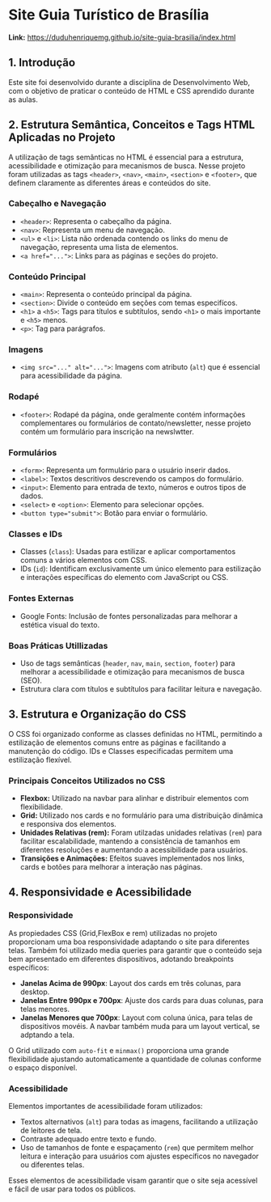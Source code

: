 # Site Guia Turístico de Brasília

**Link:** https://duduhenriquemg.github.io/site-guia-brasilia/index.html

## 1. Introdução

Este site foi desenvolvido durante a disciplina de Desenvolvimento Web, com o objetivo de praticar o conteúdo de HTML e CSS aprendido durante as aulas.  

## 2. Estrutura Semântica, Conceitos e Tags HTML Aplicadas no Projeto

A utilização de tags semânticas no HTML é essencial para a estrutura, acessibilidade e otimização para mecanismos de busca. Nesse projeto foram utilizadas as tags `<header>`, `<nav>`, `<main>`, `<section>` e `<footer>`, que definem claramente as diferentes áreas e conteúdos do site.

### Cabeçalho e Navegação
- `<header>`: Representa o cabeçalho da página.
- `<nav>`: Representa um menu de navegação.
- `<ul>` e `<li>`: Lista não ordenada contendo os links do menu de navegação, representa uma lista de elementos.
- `<a href="...">`: Links para as páginas e seções do projeto.

### Conteúdo Principal
- `<main>`: Representa o conteúdo principal da página.
- `<section>`: Divide o conteúdo em seções com temas especifícos.
- `<h1>` a `<h5>`: Tags para títulos e subtítulos, sendo `<h1>` o mais importante e `<h5>` menos.
- `<p>`: Tag para parágrafos.

### Imagens
- `<img src="..." alt="...">`: Imagens com atributo (`alt`) que é essencial para acessibilidade da página.

### Rodapé
- `<footer>`: Rodapé da página, onde geralmente contém informações complementares ou formulários de contato/newsletter, nesse projeto contém um formulário para inscrição na newslwtter.

### Formulários
- `<form>`: Representa um formulário para o usuário inserir dados.
- `<label>`: Textos descritivos descrevendo os campos do formulário.
- `<input>`: Elemento para entrada de texto, números e outros tipos de dados.
- `<select>` e `<option>`: Elemento para selecionar opções.
- `<button type="submit">`: Botão para enviar o formulário.

### Classes e IDs
- Classes (`class`): Usadas para estilizar e aplicar comportamentos comuns a vários elementos com CSS.
- IDs (`id`): Identificam exclusivamente um único elemento para estilização e interações específicas do elemento com JavaScript ou CSS.

### Fontes Externas
- Google Fonts: Inclusão de fontes personalizadas para melhorar a estética visual do texto.

### Boas Práticas Utillizadas
- Uso de tags semânticas (`header`, `nav`, `main`, `section`, `footer`) para melhorar a acessibilidade e otimização para mecanismos de busca (SEO).
- Estrutura clara com títulos e subtítulos para facilitar leitura e navegação.

## 3. Estrutura e Organização do CSS

O CSS foi organizado conforme as classes definidas no HTML, permitindo a estilização de elementos comuns entre as páginas e facilitando a manutenção do código. IDs e Classes especificadas permitem uma estilização flexível.

### Principais Conceitos Utilizados no CSS

- **Flexbox:** Utilizado na navbar para alinhar e distribuir elementos com flexibilidade.
- **Grid:** Utilizado nos cards e no formulário para uma distribuição dinâmica e responsiva dos elementos.
- **Unidades Relativas (rem):** Foram utilzadas unidades relativas (`rem`) para facilitar escalabilidade, mantendo a consistência de tamanhos em diferentes resoluções e aumentando a acessibilidade para usuários.
- **Transições e Animações:** Efeitos suaves implementados nos links, cards e botões para melhorar a interação nas páginas.

## 4. Responsividade e Acessibilidade

### Responsividade

As propiedades CSS (Grid,FlexBox e rem) utilizadas no projeto proporcionam uma boa responsividade adaptando o site para diferentes telas. Também foi utilizado media queries para garantir que o conteúdo seja bem apresentado em diferentes dispositivos, adotando breakpoints específicos:

- **Janelas Acima de 990px**: Layout dos cards em três colunas, para desktop.
- **Janelas Entre 990px e 700px**: Ajuste dos cards para duas colunas, para telas menores.
- **Janelas Menores que 700px**: Layout com coluna única, para telas de dispositivos movéis. A navbar também muda para um layout vertical, se adptando a tela.

O Grid utilizado com `auto-fit` e `minmax()` proporciona uma grande flexibilidade ajustando automaticamente a quantidade de colunas conforme o espaço disponível.

### Acessibilidade

Elementos importantes de acessibilidade foram utilizados:

- Textos alternativos (`alt`) para todas as imagens, facilitando a utilização de leitores de tela.
- Contraste adequado entre texto e fundo.
- Uso de tamanhos de fonte e espaçamento (`rem`) que permitem melhor leitura e interação para usuários com ajustes específicos no navegador ou diferentes telas.

Esses elementos de acessibilidade visam garantir que o site seja acessível e fácil de usar para todos os públicos.

